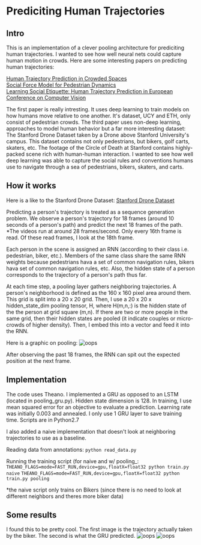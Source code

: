 # Prediciting Human Trajectories
## Intro
This is an implementation of a clever pooling architecture for prediciting human trajectories. I wanted to see how well neural nets could capture human motion in crowds. Here are some interesting papers on predicting human trajectories:

[Human Trajectory Prediction in Crowded Spaces](http://vision.stanford.edu/pdf/CVPR16_N_LSTM.pdf) </br>
[Social Force Model for Pedestrian Dynamics](http://vision.cse.psu.edu/courses/Tracking/vlpr12/HelbingSocialForceModel95.pdf) </br>
[Learning Social Etiquette: Human Trajectory Prediction in European Conference on Computer Vision](https://web.stanford.edu/~alahi/downloads/ECCV16social.pdf) </br>

The first paper is really intresting. It uses deep learning to train models on how humans move relative to one another. It's dataset, UCY and ETH, only consist of pedestrian crowds. The third paper uses non-deep learning, approaches to model human behavior but a far more interesting dataset: The Stanford Drone Dataset taken by a Drone above Stanford University's campus. This dataset contains not only pedestrians, but bikers, golf carts, skaters, etc. The footage of the Circle of Death at Stanford contains highly-packed scene rich with human-human interaction. I wanted to see how well deep learning was able to capture the social rules and conventions humans use to navigate through a sea of pedestrians, bikers, skaters, and carts. 

## How it works
Here is a like to the Stanford Drone Dataset:
[Stanford Drone Dataset](http://cvgl.stanford.edu/projects/uav_data/) </br>

Predicting a person's trajectory is treated as a sequence generation problem. We observe a person's trajectory for 18 frames (around 10 seconds of a person's path) and predict the next 18 frames of the path. </br>*The videos run at around 28 frames/second. Only every 16th frame is read. Of these read frames, I look at the 18th frame.

Each person in the scene is assigned an RNN (according to their class i.e. pedestrian, biker, etc.). Members of the same class share the same RNN weights because pedestrians hava a set of common navigation rules, bikers hava set of common navigation rules, etc. Also, the hidden state of a person corresponds to the trajectory of a person's path thus far. </br>

At each time step, a pooling layer gathers neighboring trajectories. A person's neighborhood is defined as the 160 x 160 pixel area around them. This grid is split into a 20 x 20 grid. Then, I use a 20 x 20 x hidden_state_dim pooling tensor, H, where H(m,n,:) is the hidden state of the the person at grid square (m,n). If there are two or more people in the same grid, then their hidden states are pooled (it indicate couples or micro-crowds of higher density). Then, I embed this into a vector and feed it into the RNN.

Here is a graphic on pooling:
![oops](https://raw.githubusercontent.com/KarKar4444/nn-trajectory-prediction/master/res/pooling.jpg "pooling")


After observing the past 18 frames, the RNN can spit out the expected position at the next frame.

## Implementation
The code uses Theano. I implemented a GRU as opposed to an LSTM (located in pooling_gru.py). Hidden state dimension is 128. In training, I use mean squared error for an objective to evaluate a prediction. Learning rate was initially 0.003 and annealed. I only use 1 GRU layer to save training time. Scripts are in Python2.7

I also added a naive implementation that doesn't look at neighboring trajectories to use as a baseline.

Reading data from annotations:
`python read_data.py`

Running the training script (for naive and w/ pooling_:
`THEANO_FLAGS=mode=FAST_RUN,device=gpu,floatX=float32 python train.py naive`
`THEANO_FLAGS=mode=FAST_RUN,device=gpu,floatX=float32 python train.py pooling`

*the naive script only trains on Bikers (since there is no need to look at different neighbors and theres more biker data)

## Some results
I found this to be pretty cool. The first image is the trajectory actually taken by the biker. The second is what the GRU predicted.
![oops](https://raw.githubusercontent.com/KarKar4444/nn-trajectory-prediction/master/res/actual.jpg "actual")
![oops](https://raw.githubusercontent.com/KarKar4444/nn-trajectory-prediction/master/res/predicted.jpg "predicted")



